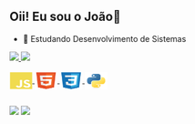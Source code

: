 ## Oii! Eu sou o João👋



- 🌱 Estudando Desenvolvimento de Sistemas


<div>
  <a href="https://github.com/JoaoVictor-tech">
    <img height="180em" src="https://github-readme-stats.vercel.app/api?username=JoaoVictor-tech&show_icons=true&theme=dracula"/>
       <img height="180em" src="https://github-readme-stats.vercel.app/api/top-langs/?username=JoaoVictor-tech&layout=compact&langs_coun=16t&theme=dracula"/>
</div>

<div style="display: inline_block"><br>
  <img align="center" alt="Joao-Js" height="30" width="40" src="https://raw.githubusercontent.com/devicons/devicon/master/icons/javascript/javascript-plain.svg">  
  <img align="center" alt="Joao-HTML" height="30" width="40" src="https://raw.githubusercontent.com/devicons/devicon/master/icons/html5/html5-original.svg">
  <img align="center" alt="Joao-CSS" height="30" width="40" src="https://raw.githubusercontent.com/devicons/devicon/master/icons/css3/css3-original.svg">
  <img align="center" alt="Joao-Python" height="30" width="40" src="https://raw.githubusercontent.com/devicons/devicon/master/icons/python/python-original.svg">
</div>

##

<div> 
  <a href="https://instagram.com/joao.arruda.5851127" target="_blank"><img src="https://img.shields.io/badge/-Instagram-%23E4405F?style=for-the-badge&logo=instagram&logoColor=white" target="_blank"></a>
  <a href = "mailto:jumpiertie39378170406@gmail.com"><img src="https://img.shields.io/badge/-Gmail-%23333?style=for-the-badge&logo=gmail&logoColor=white" target="_blank"></a>
  

